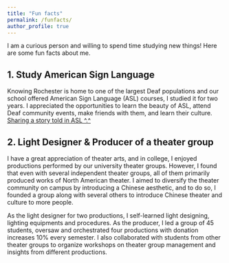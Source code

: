 ```yaml
---
title: "Fun facts"
permalink: /funfacts/
author_profile: true
---
```


I am a curious person and willing to spend time studying new things! Here are some fun facts about me. 

## 1. Study American Sign Language

Knowing Rochester is home to one of the largest Deaf populations and our school offered American Sign Language (ASL) courses, I studied it for two years. I appreciated the opportunities to learn the beauty of ASL, attend Deaf community events, make friends with them, and learn their culture. <a href="https://www.youtube.com/watch?v=GTCA6u65JKQ">Sharing a story told in ASL ^.^</a>

## 2. Light Designer & Producer of a theater group
I have a great appreciation of theater arts, and in college, I enjoyed productions performed by our university theater groups. However, I found that even with several independent theater groups, all of them primarily produced works of North American theater. I aimed to diversify the theater community on campus by introducing a Chinese aesthetic, and to do so, I founded a group along with several others to introduce Chinese theater and culture to more people. 
 
As the light designer for two productions, I self-learned light designing, lighting equipments and procedures. As the producer, I led  a group of 45 students, oversaw and orchestrated four productions with donation increases 10% every semester. I also collaborated with students from other theater groups to organize workshops on theater group management and insights from different productions. 
